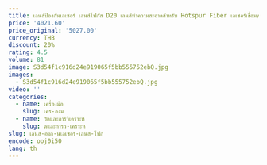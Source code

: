 ```yaml
---
title: เลนส์ป้องกันเลเซอร์ เลนส์โฟกัส D20 เลนส์ทําความสะอาดสําหรับ Hotspur Fiber เลเซอร์เชื่อม/ตัด HW980 ชุดทําความสะอาดหัวปืน
price: '4021.60'
price_original: '5027.00'
currency: THB
discount: 20%
rating: 4.5
volume: 81
image: S3d54f1c916d24e919065f5bb555752ebQ.jpg
images:
  - S3d54f1c916d24e919065f5bb555752ebQ.jpg
video: ''
categories:
  - name: เครื่องมือ
    slug: เคร-องม
  - name: วัดและการวิเคราะห์
    slug: ดและการว-เคราะห
slug: เลนส-องก-นเลเซอร-เลนส-โฟก
encode: ooj0i50
lang: th
---
```

  